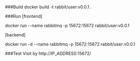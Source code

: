 ###Build
docker build -t rabbit/user:v0.0.1 .

###Run
[frontend]  

docker run --name rabbitmq -p 15672:15672 rabbit/user:v0.0.1


[backend]  

docker run -d --name rabbitmq  -p 15672:15672 rabbit/user:v0.0.1


###Test
Visit by  http://IP_ADDRESS:15672/

